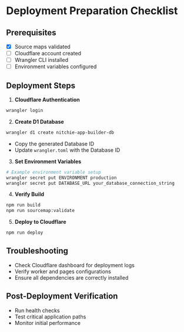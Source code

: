 # Deployment Preparation Checklist

## Prerequisites
- [x] Source maps validated
- [ ] Cloudflare account created
- [ ] Wrangler CLI installed
- [ ] Environment variables configured

## Deployment Steps
1. **Cloudflare Authentication**
```bash
wrangler login
```

2. **Create D1 Database**
```bash
wrangler d1 create nitchie-app-builder-db
```
- Copy the generated Database ID
- Update `wrangler.toml` with the Database ID

3. **Set Environment Variables**
```bash
# Example environment variable setup
wrangler secret put ENVIRONMENT production
wrangler secret put DATABASE_URL your_database_connection_string
```

4. **Verify Build**
```bash
npm run build
npm run sourcemap:validate
```

5. **Deploy to Cloudflare**
```bash
npm run deploy
```

## Troubleshooting
- Check Cloudflare dashboard for deployment logs
- Verify worker and pages configurations
- Ensure all dependencies are correctly installed

## Post-Deployment Verification
- Run health checks
- Test critical application paths
- Monitor initial performance
